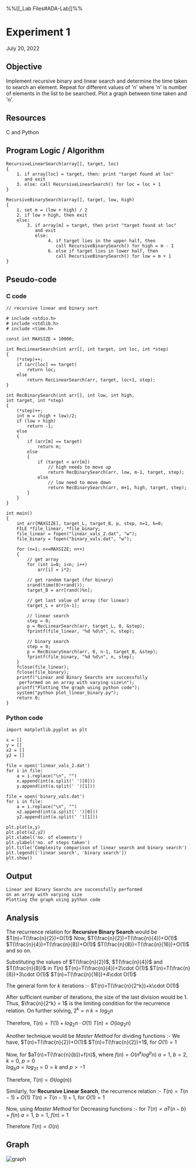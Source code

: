 %%[[_Lab Files#ADA-Lab]]%%
# Experiment 1
July 20, 2022

## Objective
Implement recursive binary and linear search and determine the time taken to search an element. Repeat for different values of 'n' where 'n' is number of elements in the list to be searched. Plot a graph between time taken and 'n'.

## Resources
C and Python

## Program Logic / Algorithm
```plain
RecursiveLinearSearch(array[], target, loc)
{
	1. if array[loc] = target, then: print "target found at loc"
	   and exit
	3. else: call RecursiveLinearSearch() for loc = loc + 1
}

RecursiveBinarySearch(array[], target, low, high)
{
	1. set m = (low + high) / 2
	2. if low > high, then exit
	else: 
		3. if array[m] = target, then print "target found at loc" 
		   and exit
		   else:
				4. if target lies in the upper half, then 
				   call RecursiveBinarySearch() for high = m - 1
				6. else if target lies in lower half, then 
				   call RecursiveBinarySearch() for low = m + 1
}
```

## Pseudo-code
### C code
```plain
// recursive linear and binary sort

# include <stdio.h>
# include <stdlib.h>
# include <time.h>

const int MAXSIZE = 10000;

int RecLinearSearch(int arr[], int target, int loc, int *step)
{
	(*step)++;
	if (arr[loc] == target)
		return loc;
	else
		return RecLinearSearch(arr, target, loc+1, step);
}

int RecBinarySearch(int arr[], int low, int high,
int target, int *step)
{
	(*step)++;
	int m = (high + low)/2;
	if (low > high)
		return -1;
	else
	{
		if (arr[m] == target)
			return m;
		else
		{
			if (target < arr[m])
				// high needs to move up
				return RecBinarySearch(arr, low, m-1, target, step);
			else
				// low need to move down
				return RecBinarySearch(arr, m+1, high, target, step);
		}	
	}
}

int main()
{
	int arr[MAXSIZE], target_L, target_B, p, step, n=1, k=0;
	FILE *file_linear, *file_binary;
	file_linear = fopen("linear_vals_2.dat", "w");
	file_binary = fopen("binary_vals.dat", "w");
	
	for (n=1; n<=MAXSIZE; n++)
	{
		// get array
		for (int i=0; i<n; i++)
			arr[i] = i*2;
		
		// get random target (for binary)
		srand(time(0)+rand());
		target_B = arr[rand()%n];

		// get last value of array (for linear)
		target_L = arr[n-1];

		// linear search
		step = 0;
		p = RecLinearSearch(arr, target_L, 0, &step);
		fprintf(file_linear, "%d %d\n", n, step);

		// binary search
		step = 0;
		p = RecBinarySearch(arr, 0, n-1, target_B, &step);
		fprintf(file_binary, "%d %d\n", n, step);
	}
	fclose(file_linear);
	fclose(file_binary);
	printf("Linear and Binary Searchs are successfully
	 performed on an array with varying size\n");
	printf("Plotting the graph using python code");
	system("python plot_linear_binary.py");
	return 0;
}
```

### Python code
```plain
import matplotlib.pyplot as plt

x = []
y = []
x2 = []
y2 = []

file = open('linear_vals_2.dat')
for i in file:
	a = i.replace("\n", "")
	x.append(int(a.split(' ')[0]))
	y.append(int(a.split(' ')[1]))

file = open('binary_vals.dat')
for i in file:
	a = i.replace("\n", "")
	x2.append(int(a.split(' ')[0]))
	y2.append(int(a.split(' ')[1]))

plt.plot(x,y)
plt.plot(x2,y2)
plt.xlabel('no. of elements')
plt.ylabel('no. of steps taken')
plt.title('Complexity comparison of linear search and binary search')
plt.legend(['linear search', 'binary search'])
plt.show()
```

## Output
```plain
Linear and Binary Searchs are successfully performed 
on an array with varying size
Plotting the graph using python code
```

## Analysis
The recurrence relation for **Recursive Binary Search** would be
	$T(n)=T(\frac{n}{2})+O(1)$
Now, 
	$T(\frac{n}{2})=T(\frac{n}{4})+O(1)$
	$T(\frac{n}{4})=T(\frac{n}{8})+O(1)$
	$T(\frac{n}{8})=T(\frac{n}{16})+O(1)$
and so on.

Substituting the values of $T(\frac{n}{2})$, $T(\frac{n}{4})$ and $T(\frac{n}{8})$ in $T(n)$
	$T(n)=T(\frac{n}{4})+2\cdot O(1)$
	$T(n)=T(\frac{n}{8})+3\cdot O(1)$
	$T(n)=T(\frac{n}{16})+4\cdot O(1)$

The general form for $k$ iterations :- 
	$T(n)=T(\frac{n}{2^k})+k\cdot O(1)$

After sufficient number of iterations, the size of the last division would be 1.
Thus, $\frac{n}{2^k} = 1$ is the limiting condition for the recurrence relation.
On further solving,
	$2^k=n$
	$k=log_2n$

Therefore, 
	$T(n)=T(1)+log_2n\cdot O(1)$
	$T(n)=O(log_2n)$

Another technique would be *Master Method* for dividing functions :-
We have, 
	$T(n)=T(\frac{n}{2})+O(1)$
	$T(n)=T(\frac{n}{2})+1$, for $O(1)=1$

Now, for $aT(n)=T(\frac{n}{b})+f(n)$, where $f(n)=O(n^klog^pn)$
	$a=1$, $b=2$, $k=0$, $p=0$	
	$log_ba=log_21=0=k$ and $p>-1$

Therefore, $T(n)=\Theta(log(n))$


Similarly, for **Recursive Linear Search**, the recurrence relation :-
	$T(n)=T(n-1)+O(1)$
	$T(n)=T(n-1)+1$, for $O(1)=1$
	
Now, using *Master Method* for Decreasing functions :-
	for $T(n)=aT(n-b)+f(n)$
	$a=1$, $b=1$, $f(n)=1$

Therefore $T(n)=O(n)$

## Graph
![graph](Figure_Lab-1.png)